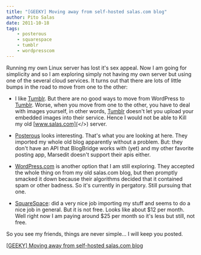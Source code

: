 ```yaml
---
title: "[GEEKY] Moving away from self-hosted salas.com blog"
author: Pito Salas
date: 2011-10-18
tags:
    - posterous
    - squarespace
    - tumblr
    - wordpresscom
---
```




Running my own Linux server has lost it's sex appeal. Now I am going for
simplicity and so I am exploring simply not having my own server but using one
of the several cloud services. It turns out that there are lots of little
bumps in the road to move from one to the other:

  * I like [Tumblr](<http://www.tumblr.com>). But there are no good ways to move from WordPress to [Tumblr](<http://www.tumblr.com>). Worse, when you move from one to the other, you have to deal with images yourself, in other words, [Tumblr](<http://www.tumblr.com>) doesn't let you upload your embedded images into their service. Hence I would not be able to Kill my old [www.salas.com](</>) server.

  * [Posterous](<http://www.posterous.com>) looks interesting. That's what you are looking at here. They imported my whole old blog apparently without a problem. But: they don't have an API that BlogBridge works with (yet) and my other favorite posting app, Marsedit doesn't support their apis either.

  * [WordPress.com](<http://www.wordpress.com>) is another option that I am still exploring. They accepted the whole thing on from my old salas.com blog, but then promptly smacked it down because their algorithms decided that it contained spam or other badness. So it's currently in pergatory. Still pursuing that one.

  * [SquareSpace](<www.squarespace.com>): did a very nice job importing my stuff and seems to do a nice job in general. But it is not free. Looks like about $12 per month. Well right now I am paying around $25 per month so it's less but still, not free.

So you see my friends, things are never simple… I will keep you posted.


[[GEEKY] Moving away from self-hosted salas.com blog](None)
